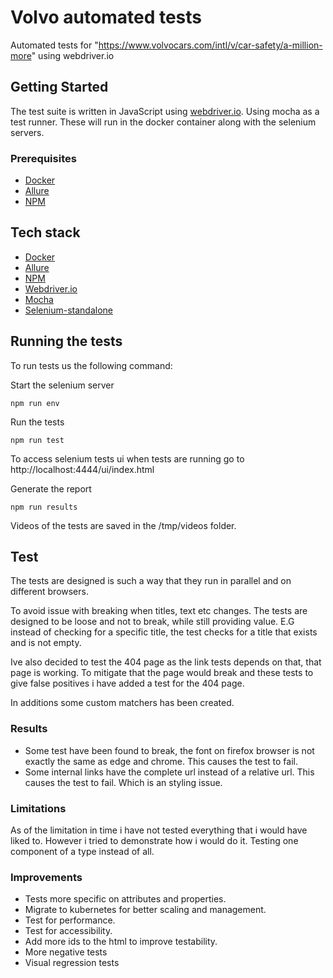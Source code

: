 # Volvo automated tests

Automated tests for "https://www.volvocars.com/intl/v/car-safety/a-million-more" using webdriver.io

## Getting Started

The test suite is written in JavaScript using [webdriver.io](https://webdriver.io/). Using mocha as a test runner. These will run in the docker container along with the selenium servers.


### Prerequisites
- [Docker](https://docs.docker.com/compose/install/)
- [Allure](https://www.npmjs.com/package/allure-commandline)
- [NPM](https://www.npmjs.com/get-npm)



## Tech stack
- [Docker](https://docs.docker.com/compose/install/)
- [Allure](https://www.npmjs.com/package/allure-commandline)
- [NPM](https://www.npmjs.com/get-npm)
- [Webdriver.io](https://webdriver.io/)
- [Mocha](https://mochajs.org/)
- [Selenium-standalone](https://www.npmjs.com/package/selenium-standalone)

## Running the tests

To run tests us the following command:

Start the selenium server

``` 
npm run env
```

Run the tests


```
npm run test
```
To access selenium tests ui when tests are running go to http://localhost:4444/ui/index.html

Generate the report

```
npm run results
```

Videos of the tests are saved in the /tmp/videos folder.

## Test 
The tests are designed is such a way that they run in parallel and on different browsers. 

To avoid issue with breaking when titles, text etc changes. The tests are designed to be loose and not to break, while still providing value. E.G instead of checking for a specific title, the test checks for a title that exists and is not empty.

Ive also decided to test the 404 page as the link tests depends on that, that page is working. To mitigate that the page would break and these tests to give false positives i have added a test for the 404 page. 

In additions some custom matchers has been created.

### Results
- Some test have been found to break, the font on firefox browser is not exactly the same as edge and chrome. This causes the test to fail. 
- Some internal links have the complete url instead of a relative url. This causes the test to fail. Which is an styling issue.

### Limitations
As of the limitation in time i have not tested everything that i would have liked to. However i tried to demonstrate how i would do it. Testing one component of a type instead of all.

### Improvements
- Tests more specific on attributes and properties.
- Migrate to kubernetes for better scaling and management.
- Test for performance.
- Test for accessibility.
- Add more ids to the html to improve testability.
- More negative tests
- Visual regression tests

